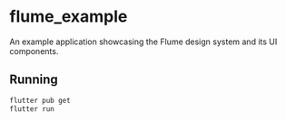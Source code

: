# flume_example

An example application showcasing the Flume design system and its UI components.

## Running

```bash
flutter pub get
flutter run
```
